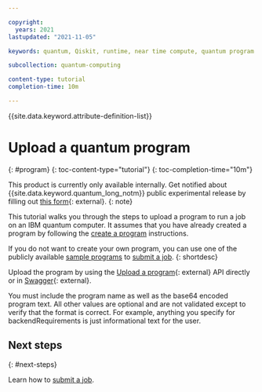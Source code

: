 ```yaml
---

copyright:
  years: 2021
lastupdated: "2021-11-05"

keywords: quantum, Qiskit, runtime, near time compute, quantum program

subcollection: quantum-computing

content-type: tutorial
completion-time: 10m

---
```


{{site.data.keyword.attribute-definition-list}}

# Upload a quantum program
{: #program}
{: toc-content-type="tutorial"}
{: toc-completion-time="10m"}

This product is currently only available internally.  Get notified about {{site.data.keyword.quantum_long_notm}} public experimental release by filling out [this form](https://airtable.com/shrRpebS4aD3XeDhA){: external}.
{: note}

This tutorial walks you through the steps to upload a program to run a job on an IBM quantum computer. It assumes that you have already created a program by following the [create a program](/docs/quantum-computing?topic=quantum-computing-create-program) instructions.  

If you do not want to create your own program, you can use one of the publicly available [sample programs](/docs/quantum-computing?topic=quantum-computing-sample-programs) to [submit a job](/docs/quantum-computing?topic=quantum-computing-run_job).
{: shortdesc}

Upload the program by using the [Upload a program](/apidocs/quantum-computing#create-program){: external} API directly or in [Swagger](https://us-east.quantum-computing.cloud.ibm.com/openapi/#/Programs/create_program){: external}.

You must include the program name as well as the base64 encoded program text.  All other values are optional and are not validated except to verify that the format is correct.  For example, anything you specify for backendRequirements is just informational text for the user.


## Next steps
{: #next-steps}

Learn how to [submit a job](/docs/quantum-computing?topic=quantum-computing-run_job).
